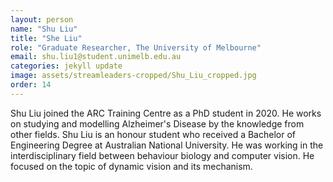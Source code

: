 ```yaml
---
layout: person
name: "Shu Liu"
title: "She Liu"
role: "Graduate Researcher, The University of Melbourne"
email: shu.liu1@student.unimelb.edu.au
categories: jekyll update
image: assets/streamleaders-cropped/Shu_Liu_cropped.jpg
order: 14
---
```

Shu Liu joined the ARC Training Centre as a PhD student in 2020. He works on studying and modelling Alzheimer's Disease by the knowledge from other fields. 
Shu Liu is an honour student who received a Bachelor of Engineering Degree at Australian National University. He was working in the interdisciplinary field between behaviour biology and computer vision. He focused on the topic of dynamic vision and its mechanism.
